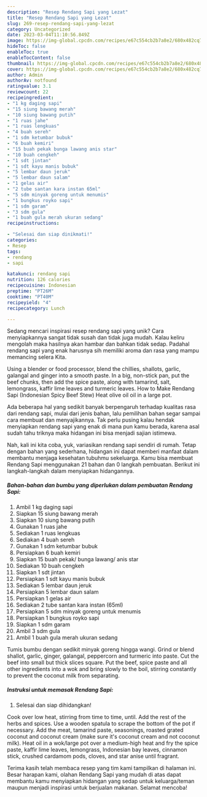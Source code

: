 ```yaml
---
description: "Resep Rendang Sapi yang Lezat"
title: "Resep Rendang Sapi yang Lezat"
slug: 269-resep-rendang-sapi-yang-lezat
category: Uncategorized
date: 2023-03-04T11:10:56.849Z
image: https://img-global.cpcdn.com/recipes/e67c554cb2b7a8e2/680x482cq70/rendang-sapi-foto-resep-utama.jpg
hideToc: false
enableToc: true
enableTocContent: false
thumbnail: https://img-global.cpcdn.com/recipes/e67c554cb2b7a8e2/680x482cq70/rendang-sapi-foto-resep-utama.jpg
cover: https://img-global.cpcdn.com/recipes/e67c554cb2b7a8e2/680x482cq70/rendang-sapi-foto-resep-utama.jpg
author: Admin
authorAv: notfound
ratingvalue: 3.1
reviewcount: 22
recipeingredient:
- "1 kg daging sapi"
- "15 siung bawang merah"
- "10 siung bawang putih"
- "1 ruas jahe"
- "1 ruas lengkuas"
- "4 buah sereh"
- "1 sdm ketumbar bubuk"
- "6 buah kemiri"
- "15 buah pekak bunga lawang anis star"
- "10 buah cengkeh"
- "1 sdt jintan"
- "1 sdt kayu manis bubuk"
- "5 lembar daun jeruk"
- "5 lembar daun salam"
- "1 gelas air"
- "2 tube santan kara instan 65ml"
- "5 sdm minyak goreng untuk menumis"
- "1 bungkus royko sapi"
- "1 sdm garam"
- "3 sdm gula"
- "1 buah gula merah ukuran sedang"
recipeinstructions:

- "Selesai dan siap dinikmati!"
categories:
- Resep
tags:
- rendang
- sapi

katakunci: rendang sapi 
nutrition: 126 calories
recipecuisine: Indonesian
preptime: "PT26M"
cooktime: "PT40M"
recipeyield: "4"
recipecategory: Lunch

---
```





Sedang mencari inspirasi resep rendang sapi yang unik? Cara menyiapkannya sangat tidak susah dan tidak juga mudah. Kalau keliru mengolah maka hasilnya akan hambar dan bahkan tidak sedap. Padahal rendang sapi yang enak harusnya sih memiliki aroma dan rasa yang mampu memancing selera Kita.





Using a blender or food processor, blend the chillies, shallots, garlic, galangal and ginger into a smooth paste. In a big, non-stick pan, put the beef chunks, then add the spice paste, along with tamarind, salt, lemongrass, kaffir lime leaves and turmeric leaves. How to Make Rendang Sapi (Indonesian Spicy Beef Stew) Heat olive oil oil in a large pot.

Ada beberapa hal yang sedikit banyak berpengaruh terhadap kualitas rasa dari rendang sapi, mulai dari jenis bahan, lalu pemilihan bahan segar sampai cara membuat dan menyajikannya. Tak perlu pusing kalau hendak menyiapkan rendang sapi yang enak di mana pun kamu berada, karena asal sudah tahu triknya maka hidangan ini bisa menjadi sajian istimewa.






Nah, kali ini kita coba, yuk, variasikan rendang sapi sendiri di rumah. Tetap dengan bahan yang sederhana, hidangan ini dapat memberi manfaat dalam membantu menjaga kesehatan tubuhmu sekeluarga. Kamu bisa membuat Rendang Sapi menggunakan 21 bahan dan 0 langkah pembuatan. Berikut ini langkah-langkah dalam menyiapkan hidangannya.

<!--inarticleads1-->

##### Bahan-bahan dan bumbu yang diperlukan dalam pembuatan Rendang Sapi:

1. Ambil 1 kg daging sapi
1. Siapkan 15 siung bawang merah
1. Siapkan 10 siung bawang putih
1. Gunakan 1 ruas jahe
1. Sediakan 1 ruas lengkuas
1. Sediakan 4 buah sereh
1. Gunakan 1 sdm ketumbar bubuk
1. Persiapkan 6 buah kemiri
1. Siapkan 15 buah pekak/ bunga lawang/ anis star
1. Sediakan 10 buah cengkeh
1. Siapkan 1 sdt jintan
1. Persiapkan 1 sdt kayu manis bubuk
1. Sediakan 5 lembar daun jeruk
1. Persiapkan 5 lembar daun salam
1. Persiapkan 1 gelas air
1. Sediakan 2 tube santan kara instan (65ml)
1. Persiapkan 5 sdm minyak goreng untuk menumis
1. Persiapkan 1 bungkus royko sapi
1. Siapkan 1 sdm garam
1. Ambil 3 sdm gula
1. Ambil 1 buah gula merah ukuran sedang


Tumis bumbu dengan sedikit minyak goreng hingga wangi. Grind or blend shallot, garlic, ginger, galangal, peppercorn and turmeric into paste. Cut the beef into small but thick slices square. Put the beef, spice paste and all other ingredients into a wok and bring slowly to the boil, stirring constantly to prevent the coconut milk from separating. 

<!--inarticleads2-->

##### Instruksi untuk memasak Rendang Sapi:


1. Selesai dan siap dihidangkan!

Cook over low heat, stirring from time to time, until. Add the rest of the herbs and spices. Use a wooden spatula to scrape the bottom of the pot if necessary. Add the meat, tamarind paste, seasonings, roasted grated coconut and coconut cream (make sure it&#39;s coconut cream and not coconut milk). Heat oil in a wok/large pot over a medium-high heat and fry the spice paste, kaffir lime leaves, lemongrass, Indonesian bay leaves, cinnamon stick, crushed cardamom pods, cloves, and star anise until fragrant. 

Terima kasih telah membaca resep yang tim kami tampilkan di halaman ini. Besar harapan kami, olahan Rendang Sapi yang mudah di atas dapat membantu kamu menyiapkan hidangan yang sedap untuk keluarga/teman maupun menjadi inspirasi untuk berjualan makanan. Selamat mencoba!
